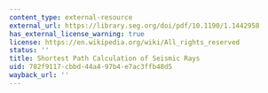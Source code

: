 ```yaml
---
content_type: external-resource
external_url: https://library.seg.org/doi/pdf/10.1190/1.1442958
has_external_license_warning: true
license: https://en.wikipedia.org/wiki/All_rights_reserved
status: ''
title: Shortest Path Calculation of Seismic Rays
uid: 782f9117-cbbd-44a4-97b4-e7ac3ffb48d5
wayback_url: ''
---
```

